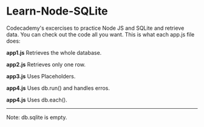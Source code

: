 # Learn-Node-SQLite
Codecademy's excercises to practice Node JS and SQLite and retrieve data.
You can check out the code all you want. This is what each app.js file does:

**app1.js** Retrieves the whole database.

**app2.js** Retrieves only one row.

**app3.js** Uses Placeholders.

**app4.js** Uses db.run() and handles erros.

**app4.js** Uses db.each().

_________________________
Note: db.sqlite is empty.

